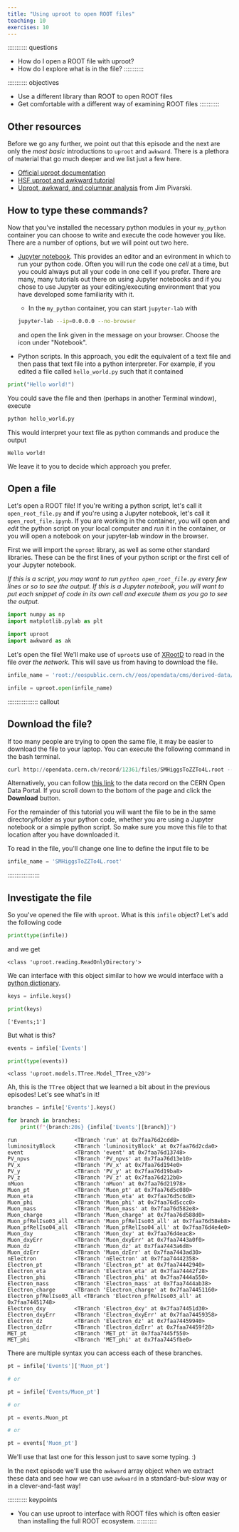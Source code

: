 ```yaml
---
title: "Using uproot to open ROOT files"
teaching: 10
exercises: 10
---
```


::::::::::: questions
- How do I open a ROOT file with uproot?
- How do I explore what is in the file?
:::::::::::

::::::::::: objectives
- Use a different library than ROOT to open ROOT files
- Get comfortable with a different way of examining ROOT files
:::::::::::


## Other resources

Before we go any further, we point out that this episode and the next are only the
*most basic* introductions to `uproot` and `awkward`. There is a plethora of material
that go much deeper and we list just a few here. 

* [Official uproot documentation](https://uproot.readthedocs.io/en/latest/basic.html)
* [HSF uproot and awkward tutorial](https://hsf-training.github.io/hsf-training-uproot-webpage/aio/index.html)
* [Uproot, awkward, and columnar analysis](https://github.com/jpivarski-talks/2020-06-08-uproot-awkward-columnar-hats) 
from Jim Pivarski.

## How to type these commands?

Now that you've installed the necessary python modules in your `my_python` container you can choose to write and execute the code however 
you like. There are a number of options, but we will point out two here. 

* [Jupyter notebook](https://jupyter.org/). This provides an editor and an evironment in which to run
your python code. Often you will run the code one *cell* at a time, but you could always put all your 
code in one cell if you prefer. There are many, many tutorials out there on using Jupyter notebooks
and if you chose to use Jupyter as your editing/executing environment that you have developed some
familiarity with it. 

  * In the `my_python` container, you can start `jupyter-lab` with
  ```bash
  jupyter-lab --ip=0.0.0.0 --no-browser
  ```
  and open the link given in the message on your browser. Choose the icon under "Notebook". 

* Python scripts. In this approach, you edit the equivalent of a text file and then pass that text
file into a python interpreter. For example, if you edited a file called `hello_world.py` such that
it contained

```python
print("Hello world!")
```

You could save the file and then (perhaps in another Terminal window), execute

```bash
python hello_world.py
```

This would interpret your text file as python commands and produce the output

```output
Hello world!
```
We leave it to you to decide which approach you prefer.


## Open a file

Let's open a ROOT file! 
If you're writing a python script, let's call it `open_root_file.py` and if you're using
a Jupyter notebook, let's call it `open_root_file.ipynb`. If you are working in the container, you will open and *edit* the python script on your local computer and *run* it in the container, or you will open a notebook on your jupyter-lab window in the browser.

First we will import the `uproot` library, as well as some other standard
libraries. These can be the first lines of your python script or the first cell of your Jupyter notebook.

*If this is a script, you may want to run `python open_root_file.py` every few lines or so to see the output.
If this is a Jupyter notebook, you will want to put each snippet of code in its own cell and execute
them as you go to see the output.*


```python
import numpy as np
import matplotlib.pylab as plt

import uproot
import awkward as ak
```

Let's open the file! We'll make use of `uproot`s use of [XRootD](https://xrootd.slac.stanford.edu/) to 
read in the file *over the network*. This will save us from having to download the file.

```python
infile_name = 'root://eospublic.cern.ch//eos/opendata/cms/derived-data/AOD2NanoAODOutreachTool/ForHiggsTo4Leptons/SMHiggsToZZTo4L.root'

infile = uproot.open(infile_name)
```

::::::::::::::::: callout
## Download the file?
If too many people are trying to open the same file, it may be easier to download the file 
to your laptop.
You can execute the following command in the bash terminal. 

```python
curl http://opendata.cern.ch/record/12361/files/SMHiggsToZZTo4L.root --output SMHiggsToZZTo4L.root
```

Alternatively, you can follow [this link](https://opendata.cern.ch/record/12361) to the data record
on the CERN Open Data Portal. If you scroll down to the bottom of the page and click 
the **Download** button. 

For the remainder of this tutorial you will want the file to be in the same directory/folder
as your python code, whether you are using a Jupyter notebook or a simple python script. So make
sure you move this file to that location after you have downloaded it. 

To read in the file, you'll change one line to define the input file to be
```python
infile_name = 'SMHiggsToZZTo4L.root'
```
::::::::::::::::::

## Investigate the file

So you've opened the file with `uproot`. What is this `infile` object? Let's add the following code

```python
print(type(infile))
```

and we get

```output
<class 'uproot.reading.ReadOnlyDirectory'>
```

We can interface with this object similar to how we would interface
with a [python dictionary](https://www.w3schools.com/python/python_dictionaries.asp).


```python
keys = infile.keys()

print(keys)
```

```output
['Events;1']
```

But what is this? 

```python
events = infile['Events']

print(type(events))
```

```output
<class 'uproot.models.TTree.Model_TTree_v20'>
```

Ah, this is the `TTree` object that we learned a bit about in the previous episodes! Let's see what's in it!


```python
branches = infile['Events'].keys()

for branch in branches:
    print(f"{branch:20s} {infile['Events'][branch]}")
```

```output
run                  <TBranch 'run' at 0x7faa76d2cdd8>
luminosityBlock      <TBranch 'luminosityBlock' at 0x7faa76d2cda0>
event                <TBranch 'event' at 0x7faa76d13748>
PV_npvs              <TBranch 'PV_npvs' at 0x7faa76d13e10>
PV_x                 <TBranch 'PV_x' at 0x7faa76d194e0>
PV_y                 <TBranch 'PV_y' at 0x7faa76d19ba8>
PV_z                 <TBranch 'PV_z' at 0x7faa76d212b0>
nMuon                <TBranch 'nMuon' at 0x7faa76d21978>
Muon_pt              <TBranch 'Muon_pt' at 0x7faa76d5c080>
Muon_eta             <TBranch 'Muon_eta' at 0x7faa76d5c6d8>
Muon_phi             <TBranch 'Muon_phi' at 0x7faa76d5ccc0>
Muon_mass            <TBranch 'Muon_mass' at 0x7faa76d582e8>
Muon_charge          <TBranch 'Muon_charge' at 0x7faa76d588d0>
Muon_pfRelIso03_all  <TBranch 'Muon_pfRelIso03_all' at 0x7faa76d58eb8>
Muon_pfRelIso04_all  <TBranch 'Muon_pfRelIso04_all' at 0x7faa76d4e4e0>
Muon_dxy             <TBranch 'Muon_dxy' at 0x7faa76d4eac8>
Muon_dxyErr          <TBranch 'Muon_dxyErr' at 0x7faa7443a0f0>
Muon_dz              <TBranch 'Muon_dz' at 0x7faa7443a6d8>
Muon_dzErr           <TBranch 'Muon_dzErr' at 0x7faa7443ad30>
nElectron            <TBranch 'nElectron' at 0x7faa74442358>
Electron_pt          <TBranch 'Electron_pt' at 0x7faa74442940>
Electron_eta         <TBranch 'Electron_eta' at 0x7faa74442f28>
Electron_phi         <TBranch 'Electron_phi' at 0x7faa7444a550>
Electron_mass        <TBranch 'Electron_mass' at 0x7faa7444ab38>
Electron_charge      <TBranch 'Electron_charge' at 0x7faa74451160>
Electron_pfRelIso03_all <TBranch 'Electron_pfRelIso03_all' at 0x7faa74451748>
Electron_dxy         <TBranch 'Electron_dxy' at 0x7faa74451d30>
Electron_dxyErr      <TBranch 'Electron_dxyErr' at 0x7faa74459358>
Electron_dz          <TBranch 'Electron_dz' at 0x7faa74459940>
Electron_dzErr       <TBranch 'Electron_dzErr' at 0x7faa74459f28>
MET_pt               <TBranch 'MET_pt' at 0x7faa7445f550>
MET_phi              <TBranch 'MET_phi' at 0x7faa7445fbe0>
```

There are multiple syntax you can access each of these branches.


```python
pt = infile['Events']['Muon_pt']

# or 

pt = infile['Events/Muon_pt']

# or

pt = events.Muon_pt

# or

pt = events['Muon_pt']
```

We'll use that last one for this lesson just to save some typing. :) 

In the next episode we'll use the `awkward` array object when we extract these data
and see how we can use `awkward` in a standard-but-slow way or in a clever-and-fast way!

::::::::::: keypoints
- You can use uproot to interface with ROOT files which is often easier than installing the full ROOT ecosystem.
:::::::::::
